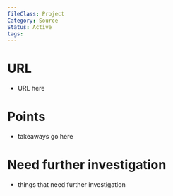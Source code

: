 ```yaml
---
fileClass: Project
Category: Source
Status: Active
tags: 
---
```

# URL
- URL here

# Points
- takeaways go here

# Need further investigation
- things that need further investigation

